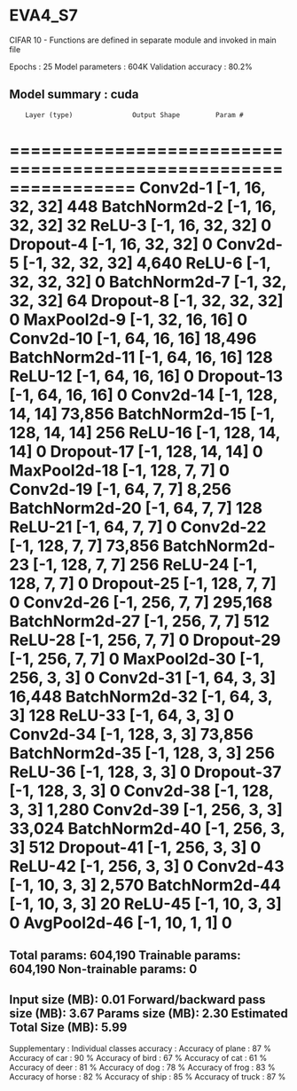 # EVA4_S7
CIFAR 10 - Functions are defined in separate module and invoked in main file

Epochs : 25
Model parameters : 604K
Validation accuracy : 80.2%

Model summary :
cuda
----------------------------------------------------------------
        Layer (type)               Output Shape         Param #
================================================================
            Conv2d-1           [-1, 16, 32, 32]             448
       BatchNorm2d-2           [-1, 16, 32, 32]              32
              ReLU-3           [-1, 16, 32, 32]               0
           Dropout-4           [-1, 16, 32, 32]               0
            Conv2d-5           [-1, 32, 32, 32]           4,640
              ReLU-6           [-1, 32, 32, 32]               0
       BatchNorm2d-7           [-1, 32, 32, 32]              64
           Dropout-8           [-1, 32, 32, 32]               0
         MaxPool2d-9           [-1, 32, 16, 16]               0
           Conv2d-10           [-1, 64, 16, 16]          18,496
      BatchNorm2d-11           [-1, 64, 16, 16]             128
             ReLU-12           [-1, 64, 16, 16]               0
          Dropout-13           [-1, 64, 16, 16]               0
           Conv2d-14          [-1, 128, 14, 14]          73,856
      BatchNorm2d-15          [-1, 128, 14, 14]             256
             ReLU-16          [-1, 128, 14, 14]               0
          Dropout-17          [-1, 128, 14, 14]               0
        MaxPool2d-18            [-1, 128, 7, 7]               0
           Conv2d-19             [-1, 64, 7, 7]           8,256
      BatchNorm2d-20             [-1, 64, 7, 7]             128
             ReLU-21             [-1, 64, 7, 7]               0
           Conv2d-22            [-1, 128, 7, 7]          73,856
      BatchNorm2d-23            [-1, 128, 7, 7]             256
             ReLU-24            [-1, 128, 7, 7]               0
          Dropout-25            [-1, 128, 7, 7]               0
           Conv2d-26            [-1, 256, 7, 7]         295,168
      BatchNorm2d-27            [-1, 256, 7, 7]             512
             ReLU-28            [-1, 256, 7, 7]               0
          Dropout-29            [-1, 256, 7, 7]               0
        MaxPool2d-30            [-1, 256, 3, 3]               0
           Conv2d-31             [-1, 64, 3, 3]          16,448
      BatchNorm2d-32             [-1, 64, 3, 3]             128
             ReLU-33             [-1, 64, 3, 3]               0
           Conv2d-34            [-1, 128, 3, 3]          73,856
      BatchNorm2d-35            [-1, 128, 3, 3]             256
             ReLU-36            [-1, 128, 3, 3]               0
          Dropout-37            [-1, 128, 3, 3]               0
           Conv2d-38            [-1, 128, 3, 3]           1,280
           Conv2d-39            [-1, 256, 3, 3]          33,024
      BatchNorm2d-40            [-1, 256, 3, 3]             512
          Dropout-41            [-1, 256, 3, 3]               0
             ReLU-42            [-1, 256, 3, 3]               0
           Conv2d-43             [-1, 10, 3, 3]           2,570
      BatchNorm2d-44             [-1, 10, 3, 3]              20
             ReLU-45             [-1, 10, 3, 3]               0
        AvgPool2d-46             [-1, 10, 1, 1]               0
================================================================
Total params: 604,190
Trainable params: 604,190
Non-trainable params: 0
----------------------------------------------------------------
Input size (MB): 0.01
Forward/backward pass size (MB): 3.67
Params size (MB): 2.30
Estimated Total Size (MB): 5.99
----------------------------------------------------------------

Supplementary :
Individual classes accuracy :
Accuracy of plane : 87 %
Accuracy of   car : 90 %
Accuracy of  bird : 67 %
Accuracy of   cat : 61 %
Accuracy of  deer : 81 %
Accuracy of   dog : 78 %
Accuracy of  frog : 83 %
Accuracy of horse : 82 %
Accuracy of  ship : 85 %
Accuracy of truck : 87 %
